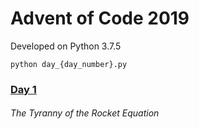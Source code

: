 # Advent of Code 2019

Developed on Python 3.7.5

```python day_{day_number}.py```

### [Day 1](https://adventofcode.com/2019/day/1)
###### The Tyranny of the Rocket Equation
